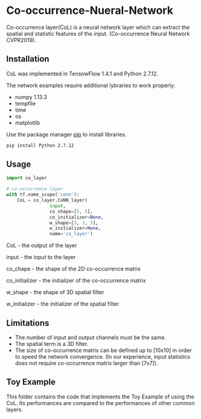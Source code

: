 # Co-occurrence-Nueral-Network

Co-occurrence layer(CoL) is a neural network layer which can extract the spatial and statistic features of the input.
(Co-occurrence Neural Network CVPR2019). 

## Installation
CoL was implemented in TensowFlow 1.4.1 and Python 2.7.12. 

The network examples require additional lybraries to work properly: 
* numpy 1.13.3
* tempfile
* time
* os
* matplotlib

Use the package manager [pip](https://pip.pypa.io/en/stable/) to install libraries.

```bash
pip install Python 2.7.12
```
 
## Usage

```python
import co_layer

# co-occurrence layer
with tf.name_scope('conn'):
    CoL = co_layer.CoNN_layer(
                input,
                co_shape=[5, 5],
                co_initializer=None,
                w_shape=[3, 3, 3],
                w_initializer=None,
                name='co_layer')
```

CoL - the output of the layer 

input - the input to the layer

co_chape - the shape of the 2D co-occurrence matrix

co_initializer - the initializer of the co-occurrence matrix

w_shape  - the shape of 3D spatial filter 

w_initializer - the initializer of the spatial filter 

## Limitations 

- The number of input and output channels must be the same.
- The spatial term is a 3D filter.
- The size of co-occurrence matrix can be defined up to [10x10] in order to speed the network convergence. (In our experience, input statistics does not require co-occurrence matrix larger than  [7x7]).

## Toy Example

This folder contains the code that implements the Toy Example of using the CoL. Its performances are compared to the performances of other common layers.




